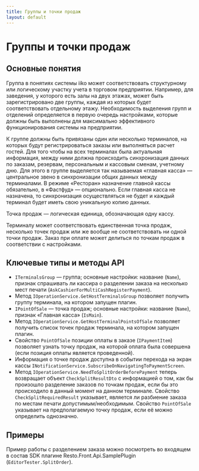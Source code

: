 ```yaml
---
title: Группы и точки продаж
layout: default
---
```

# Группы и точки продаж #

## Основные понятия ##

Группа в понятиях системы iiko может соответствовать структурному или логическому участку учета в торговом предприятии. Например, для заведения, у которого есть залы на двух этажах, может быть зарегистрировано две группы, каждая из которых будет соответствовать отдельному этажу. Необходимость выделения групп и отделений определяется в первую очередь настройками, которые должны быть выполнены для максимально эффективного функционирования системы на предприятии.

К группе должны быть привязаны один или несколько терминалов, на которых будут регистрироваться заказы или выполняться расчет гостей. Для того чтобы на всех терминалах была актуальная информация, между ними должна происходить синхронизация данных по заказам, резервам, персональным и кассовым сменам, учетному дню. Для этого в группе выделяется так называемая «главная касса» — центральное звено в синхронизации общих данных между терминалами. В режиме «Ресторан» назначение главной кассы обязательно, в «Фастфуд» — опционально. Если главная касса не назначена, то синхронизация осуществляться не будет и каждый терминал будет иметь свою уникальную копию данных.

Точка продаж — логическая единица, обозначающая одну кассу.

Терминалу может соответствовать единственная точка продаж, несколько точек продаж или же вообще не соответствовать ни одной точки продаж.
Заказ при оплате может делиться по точкам продаж в соответствии с настройками.

## Ключевые типы и методы API ##
- `ITerminalsGroup` — группа; основные настройки: название (`Name`), признак спрашивать ли кассира о разделении заказа на несколько мест печати (`AskCashierForMultiCashRegisterPayment`).
- Метод `IOperationService.GetHostTerminalsGroup` позволяет получить группу терминала, на котором запущен плагин.
- `IPointOfSale` — точка продаж; основные настройки: название (`Name`), признак «Главная касса» (`IsMain`).
- Метод `IOperationService.GetHostTerminalPointsOfSale` позволяет получить список точек продаж терминала, на котором запущен плагин.
- Свойство `PointOfSale` позиции оплаты в заказе (`IPaymentItem`) позволяет узнать точку продаж, на которой оплата была совершена (если позиция оплаты является проведенной).
- Информация о точке продаж доступна в событии перехода на экран кассы `INotificationService.SubscribeOnNavigatingToPaymentScreen`.
- Метод `IOperationService.NeedToSplitOrderBeforePayment` теперь возвращает объект `CheckSplitResultDto` с информацией о том, как бы произошло разделение заказов по точкам продаж, если бы это происходило в данный момент на данном терминале. Свойство `CheckSplitRequiredResult` указывает, является ли разбиение заказа по местам печати допустимым/необходимым. Свойство `PointOfSale` указывает на предполагаемую точку продаж, если её можно определить однозначно.

## Примеры ##
Пример работы с разделением заказа можно посмотреть во входящем в состав SDK плагине Resto.Front.Api.SamplePlugin (`EditorTester.SplitOrder`).